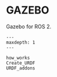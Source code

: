 # GAZEBO
Gazebo for ROS 2. 


```{toctree}
---
maxdepth: 1
---

how_works
Create_URDF
URDF_addons
```